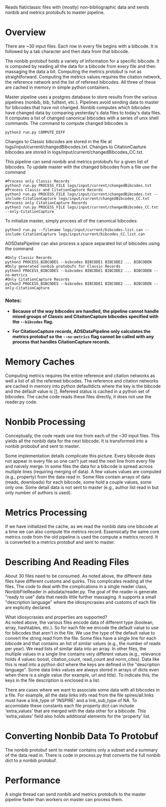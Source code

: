 
Reads flat/classic files with (mostly) non-bibliographic data and
sends nonbib and metrics protobufs to master pipeline.

# Overview
There are ~30 input files.  Each row in every file begins with a bibcode. It is followed by a tab character and then
data from that bibcode.

The nonbib protobuf holds a variety of information for a specific
bibcode.  It is computed by reading all the data for a bibcode from
every file and then massaging the data a bit.  Computing the metrics
protobuf is not as straightforward.  Computing the metrics values
requires the citation network, the reference network and the list of 
refereed bibcodes.  All three of these are cached in memory in simple
python containers.

Master pipeline uses a postgres database to store results from the
various pipelines (nonbib, bib, fulltext, etc.).  Pipelines
avoid sending data to master for bibcodes that have not changed.
Nonbib computes which bibcodes have changed data by comparing yesterday's
data files to today's data files.  It computes a list of changed
canonical bibcodes with a series of unix shell commands.  The command
to compute changed bibcodes is 
```
python3 run.py COMPUTE_DIFF
```
Changes to Classic bibcodes are stored in the file at logs/input/current/changedBibcodes.txt. Changes to CitationCapture bibcodes are stored in logs/input/current/changedBibcodes_CC.txt.

This pipeline can send nonbib and metrics protobufs for a given list of
bibcodes.  To update master with the changed bibcodes from a file use the command
```
#Process only Classic Records
python3 run.py PROCESS_FILE logs/input/current/changedBibcodes.txt
#Process Classic and CitationCapture Records
python3 run.py PROCESS_FILE logs/input/current/changedBibcodes.txt --include-CitationCapture logs/input/current/changedBibcodes_CC.txt
#Process only CitationCapture Records
python3 run.py PROCESS_FILE logs/input/current/changedBibcodes_CC.txt --only-CitationCapture
```
To initialize master, simply process all of the canonical bibcodes:
```
python3 run.py --filename logs/input/current/bibcodes.list.can --include-CitationCapture logs/input/current/bibcodes_CC.list.can
```

ADSDataPipeline can also process a space separated list of bibcodes using the command
```
#Only Classic Records
python3 PROCESS_BIBCODES --bibcodes BIBCODE1 BIBCODE2 ... BIBCODEN
#Only generated nonbib protobufs for Classic Records
python3 PROCESS_BIBCODES --bibcodes BIBCODE1 BIBCODE2 ... BIBCODEN --no-metrics
#Only CitationCapture Records
python3 PROCESS_BIBCODES --bibcodes BIBCODE1 BIBCODE2 ... BIBCODEN --only-CitationCapture
```

### Notes:

- **Because of the way bibcodes are handled, the pipeline cannot handle mixed groups of Classic and CitaitonCapture bibcodes specified with the `--bibcodes` flag.**

- **For CitationCapture records, ADSDataPipeline only calculates the metrics protobuf so the `--no-metrics` flag cannot be called with any process that handles CitationCapture records.**
# Memory Caches
Computing metrics requires the entire reference and citation networks
as well a list of all the refereed bibcodes.  The reference and
citation networks are cached in memory into python defaultdicts where
the key is the bibcode and the default value is [].  Refereed status
is cached in a python set of bibcodes.  The cache code reads these
files directly, it does not use the reader.py code.

# Nonbib Processing
Conceptually, the code reads one line from each of the ~30 input
files.  This yields all the nonbib data for the next bibcode.  It is
transformed into a nonbib probobuf and sent to master.  

Some implementation details complicate this picture.  Every bibcode
does not appear in every file so one can't just read the next line
from every file and naively merge.  In some files the data for a
bibcode is spread acroos multiple lines (requiring merging of data).
A few values values are computed (e.g., property) from the data read
in.  Some files contain arrays of data (reads, downloads) for each
bibcode, some hold a couple values, some only one.  Some detail data
is not sent to master (e.g., author list read in but only number of
authors is used). 

# Metrics Processing
If we have initialized the cache, as we read the nonbib data one bibcode at a
time we can also compute the metrics record.  Essensically the same core
metrics code from the old pipeline is used the compute a metrics
record.  It is converted to a metrics protobuf and sent to master.

# Describing And Reading Files  
About 30 files need to be consumed.  As noted above, the different
data files have different customs and quirks.  This complicates
reading all the files.  The
code to deal with the complications in a single reader class, 
NonbibFileReader in adsdata/reader.py.  The goal of the reader is
generate "ready to use" data that needs little further massaging.  It
supports a small "description language" where the idiosyncrasies and
customs of each file are explicitly declared.  

What idiosycrasies and properties are supported?  
As noted above, the various files encode data of different type
(boolean, array, hashtables, etc.).  So for each file we encode the
default value to use for bibcodes that aren't in the file.  We use the
type of the default value to convert the string read from the file.
Some files have a single line for each bibcode and that contains an
list of similar values (e.g., the number of reads per year).  We read
lists of similar data into an array.  In other files, the multiple
values in a single line contains very different values (e.g.,
relevance holds 4 values: boost, citation_count, read_count and
norm_cites).  Data like this is read into a python dict where the
keys are defined in the "description language".
Some data links values are always stored in
arrays of dicts even when there is a single value (for example, url and
title).  To indicate this, the keys in the file description is enclosed in
a list.  

There are
cases where we want to associate some data with all bibcodes in a
file.  For example, all the data links info read from the file
spires/all.links must have a link_type of 'INSPIRE' and a
link_sub_type of NA.  To accomidate these constants each file property
dict can include 'extra_values' that are merged with the data other for
a bibcode.  This 'extra_values' field also holds 
additional elements for the 'property' list.

# Converting Nonbib Data To Protobuf
The nonbib protobuf sent to master contains only a subset and a
summary of the data read in.  There is code in process.py that
converts the full nonbib dict to a nonbib protobuf.  

# Performance
A single thread can send nonbib and metrics protobufs to the master
pipeline faster than workers on master can process them.





